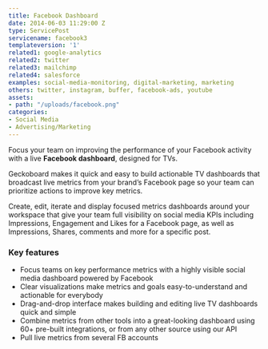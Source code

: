 ```yaml
---
title: Facebook Dashboard
date: 2014-06-03 11:29:00 Z
type: ServicePost
servicename: facebook3
templateversion: '1'
related1: google-analytics
related2: twitter
related3: mailchimp
related4: salesforce
examples: social-media-monitoring, digital-marketing, marketing
others: twitter, instagram, buffer, facebook-ads, youtube
assets:
- path: "/uploads/facebook.png"
categories:
- Social Media
- Advertising/Marketing
---
```


Focus your team on improving the performance of your Facebook activity with a live **Facebook dashboard**, designed for TVs. 

Geckoboard makes it quick and easy to build actionable TV dashboards that broadcast live metrics from your brand’s Facebook page so your team can prioritize actions to improve key metrics.

Create, edit, iterate and display focused metrics dashboards around your workspace that give your team full visibility on social media KPIs including Impressions, Engagement and Likes for a Facebook page, as well as Impressions, Shares, comments and more for a specific post.

<div class="useful-resources widget-main__inner">
<h3>Key features</h3>
<ul class="resources-links">
<li><span>Focus teams on key performance metrics with a highly visible social media dashboard powered by Facebook</span></li>
<li><span>Clear visualizations make metrics and goals easy-to-understand and actionable for everybody</span></li>
<li><span>Drag-and-drop interface makes building and editing live TV dashboards quick and simple</span></li>
<li><span>Combine metrics from other tools into a great-looking dashboard using 60+ pre-built integrations, or from any other source using our API
</span></li>
<li><span>Pull live metrics from several FB accounts</span></li>
</ul>
</div>
